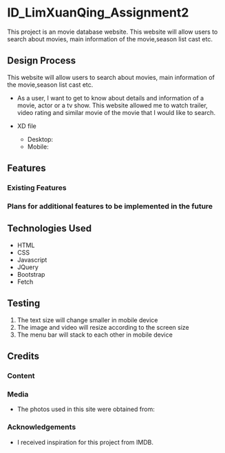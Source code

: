# ID_LimXuanQing_Assignment2
This project is an movie database website. This website will allow users to search about movies, main information of the movie,season list cast etc.

## Design Process

This website will allow users to search about movies, main information of the movie,season list cast etc.

* As a user, I want to get to know about details and information of a movie, actor or a tv show. This website allowed me to watch trailer, video rating and similar movie of the movie that I would like to search.

* XD file
  * Desktop: 
  * Mobile: 

## Features

### Existing Features



### Plans for additional features to be implemented in the future



## Technologies Used
* HTML
* CSS
* Javascript
* JQuery
* Bootstrap
* Fetch


## Testing
1. The text size will change smaller in mobile device
1. The image and video will resize according to the screen size
1. The menu bar will stack to each other in mobile device

## Credits

### Content


### Media
* The photos used in this site were obtained from:



### Acknowledgements
* I received inspiration for this project from IMDB.
